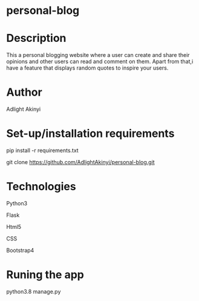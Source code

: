 # personal-blog

# Description
This a personal blogging website where a user can create and share their opinions and other users can read and comment on them. Apart from that,i have a feature that displays random quotes to inspire your users.

# Author

Adlight Akinyi

# Set-up/installation requirements

pip install -r requirements.txt

git clone https://github.com/AdlightAkinyi/personal-blog.git

# Technologies 

Python3

Flask

Html5

CSS

Bootstrap4

# Runing the app 

python3.8 manage.py


